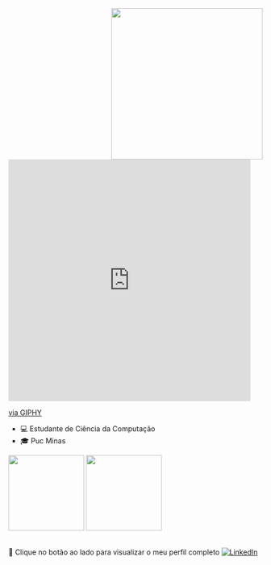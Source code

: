 <img style="margin-top: 40px;" align="right" width="300px" src="[https://giphy.com/embed/RgzryV9nRCMHPVVXPV](https://media.giphy.com/media/RgzryV9nRCMHPVVXPV/giphy.gif)">
<iframe src="https://giphy.com/embed/RgzryV9nRCMHPVVXPV" width="480" height="480" frameBorder="0" class="giphy-embed" allowFullScreen></iframe><p><a href="https://giphy.com/gifs/trippy-abstract-pi-slices-RgzryV9nRCMHPVVXPV">via GIPHY</a></p>

- 💻 Estudante de Ciência da Computação
- :mortar_board: Puc Minas

<div align="left">
<img height="150em" src="https://github-readme-stats.vercel.app/api/top-langs/?username=Lucascluz&exclude_repo=KNN-Image-Classification&show_icons=true&hide_border=true&layout=compact&langs_count=8&theme=tokyonight"/>	
<img height="150em" src="https://github-readme-stats.vercel.app/api?username=Lucascluz&show_icons=true&hide_border=true&count_private=true&include_all_commits=true&theme=tokyonight" />
</div><br>	

🔗 Clique no botão ao lado para visualizar o meu perfil completo <a href="https://www.linkedin.com/in/lucascluz/"><img src="https://img.shields.io/badge/LinkedIn-%230077B5.svg?&style=flat-square&logo=linkedin&logoColor=white" alt="LinkedIn"> </a>
